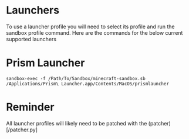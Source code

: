 # Launchers

To use a launcher profile you will need to select its profile and run the sandbox profile command. 
Here are the commands for the below current supported launchers

# Prism Launcher

`sandbox-exec -f /Path/To/Sandbox/minecraft-sandbox.sb /Applications/Prism\ Launcher.app/Contents/MacOS/prismlauncher`

# Reminder

All launcher profiles will likely need to be patched with the (patcher)[/patcher.py]
